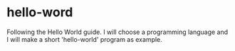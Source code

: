 # hello-word
Following the Hello World guide.
I will choose a programming language and I will make a short 'hello-world' program as example.

